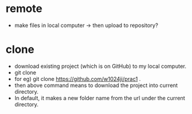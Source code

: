 # remote 
- make files in local computer -> then upload to repository?

# clone
- download existing project (which is on GitHub) to my local computer. 
- git clone <url> <the folder you want to download>
- for eg) git clone https://github.com/w1024ji/prac1 .
- then above command means to download the project into current directory. 
- In default, it makes a new folder name from the url under the current directory.


